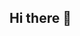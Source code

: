 ## Hi there 👋

<!--
**ArwaEmamm/ArwaEmamm** is a ✨ _special_ ✨ repository because its `README.md` (this file) appears on your GitHub profile.

Here are some ideas to get you started:

# 🙋‍♀️ Welcome to Arwa Emam's GitHub!

- 🎓 I'm a Computer Science graduate from Assiut University.
- 💻 Currently enrolled in the 9-Month Open Source Full-Stack Program at ITI Minya Branch.
- 👩‍💻 Motivated and detail-oriented Full-Stack Developer with experience in both frontend and backend.
- 🔧 Skilled in Angular, React, Vue.js, Node.js, Express.js, Django, Laravel, Odoo, and more.
- 🚀 Passionate about clean code, teamwork, and continuous learning.
- 📚 Freelance developer with hands-on experience in real-world projects.

## 🧑‍💼 Experience

- 👩‍💻 **Freelancer (2020–2024)**  
  - Built full systems using Angular + Node.js, Flutter + PHP, Vue.js + Laravel.
  - Developed Hadanat Al-Furqan Kindergarten Management System.

- 👩‍💻 **ITI Projects (2024–2025)**  
  - **Backend**: Job Board (Laravel), Kindergarten System, Medical System (Django).
  - **Frontend**: Job Board (Vue.js), School System (Angular), E-learning platform.

## 🎓 Education

- 🎓 Information Technology Institute (Open Source Track) – 2024–2025
- 🎓 Assiut University – Bachelor's in Computer & Information Sciences

## 💻 Tech Stack

### 🌐 Frontend:
![HTML5](https://img.shields.io/badge/HTML5-E34F26?style=flat&logo=html5&logoColor=white)
![CSS3](https://img.shields.io/badge/CSS3-1572B6?style=flat&logo=css3&logoColor=white)
![JavaScript](https://img.shields.io/badge/JavaScript-F7DF1E?style=flat&logo=javascript&logoColor=black)
![TypeScript](https://img.shields.io/badge/TypeScript-007ACC?style=flat&logo=typescript&logoColor=white)
![Angular](https://img.shields.io/badge/Angular-DD0031?style=flat&logo=angular&logoColor=white)
![React](https://img.shields.io/badge/React-61DAFB?style=flat&logo=react&logoColor=black)
![Vue.js](https://img.shields.io/badge/Vue.js-4FC08D?style=flat&logo=vue.js&logoColor=white)

### 🛠️ Backend:
![Node.js](https://img.shields.io/badge/Node.js-339933?style=flat&logo=node.js&logoColor=white)
![Express.js](https://img.shields.io/badge/Express.js-000000?style=flat&logo=express&logoColor=white)
![PHP](https://img.shields.io/badge/PHP-777BB4?style=flat&logo=php&logoColor=white)
![Laravel](https://img.shields.io/badge/Laravel-F9322C?style=flat&logo=laravel&logoColor=white)
![Django](https://img.shields.io/badge/Django-092E20?style=flat&logo=django&logoColor=white)
![Odoo](https://img.shields.io/badge/Odoo-714B67?style=flat&logo=odoo&logoColor=white)

### 🗄️ Databases:
MongoDB, SQL, LocalStorage

### ☁️ DevOps / Tools:
AWS, Firebase, Linux, Bash, Git, GitHub, Postman

## 📫 Contact Me

- 📧 Email: arwaemam2002@gmail.com  
- 💼 LinkedIn: [linkedin.com/in/arwa-emam](https://linkedin.com/in/arwa-emam)

---

> “Clean code always matters. I love building things that solve real problems.” ☕


